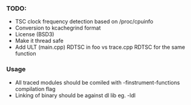### TODO:
- TSC clock frequency detection based on /proc/cpuinfo
- Conversion to kcachegrind format
- License (BSD3)
- Make it thread safe
- Add ULT (main.cpp) RDTSC in foo vs trace.cpp RDTSC for the same function 

### Usage

- All traced modules should be comiled with -finstrument-functions compilation flag
- Linking of binary should be against dl lib eg. -ldl

